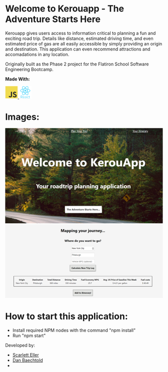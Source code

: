 # Welcome to Kerouapp - The Adventure Starts Here

<p>Kerouapp gives users access to information critical to planning a fun and exciting road trip. Details like distance, estimated driving time, and even estimated price of gas are all easily accessible by simply providing an origin and destination. This application can even recommend attractions and accomadations in any location.</p>
<p>Originally built as the Phase 2 project for the Flatiron School Software Engineering Bootcamp.</p>

**Made With:** 

<a href="https://developer.mozilla.org/en-US/docs/Web/JavaScript" target="_blank" rel="noreferrer"> <img src="https://raw.githubusercontent.com/devicons/devicon/master/icons/javascript/javascript-original.svg" alt="javascript" width="40" height="40"/> </a> 
  <a href="https://reactjs.org/" target="_blank" rel="noreferrer"> <img src="https://raw.githubusercontent.com/devicons/devicon/master/icons/react/react-original-wordmark.svg" alt="react" width="40" height="40"/> </a> 

# Images:
<img src='Kerouapp 1.PNG' width='750'>
<img src='Kerouapp 2.PNG' width='750'>

# How to start this application: 
<ul>
  <li>Install required NPM nodes with the command "npm install"</li>
  <li>Run "npm start"</li>
 </ul>
 
 Developed by: 
* [Scarlett Eller](https://github.com/ScarlettEller1715)
* [Dan Baechtold](https://github.com/latebloomertech)
* 
